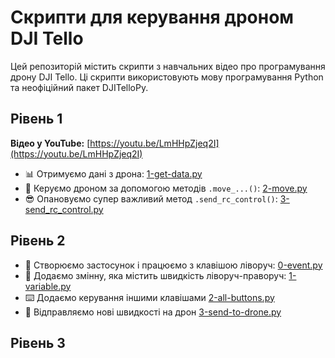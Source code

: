 # Скрипти для керування дроном DJI Tello

Цей репозиторій містить скрипти з навчальних відео про програмування дрону DJI Tello. Ці скрипти використовують мову програмування Python та неофіційний пакет DJITelloPy.

## Рівень 1

**Відео у YouTube:** [https://youtu.be/LmHHpZjeq2I](https://youtu.be/LmHHpZjeq2I)

- 📊 Отримуємо дані з дрона: [1-get-data.py](https://github.com/trye-io/dronie/blob/main/level-1/1-get-data.py)
- 🚁 Керуємо дроном за допомогою методів `.move_...()`: [2-move.py](https://github.com/trye-io/dronie/blob/main/level-1/2-move.py)
- 😎 Опановуємо супер важливий метод `.send_rc_control()`: [3-send_rc_control.py](https://github.com/trye-io/dronie/blob/main/level-1/3-send_rc_control.py)

## Рівень 2

- 📱 Створюємо застосунок і працюємо з клавішою ліворуч: [0-event.py](https://github.com/trye-io/dronie/blob/main/level-2/0-event.py)
- 💨 Додаємо змінну, яка містить швидкість ліворуч-праворуч: [1-variable.py](https://github.com/trye-io/dronie/blob/main/level-2/1-variable.py)
- ⌨️ Додаємо керування іншими клавішами [2-all-buttons.py](https://github.com/trye-io/dronie/blob/main/level-2/2-all-buttons.py)
- 🚁 Відправляємо нові швидкості на дрон [3-send-to-drone.py](https://github.com/trye-io/dronie/blob/main/level-2/3-send-to-drone.py)


## Рівень 3
